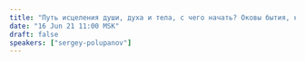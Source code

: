 ```yaml
---
title: "Путь исцеления души, духа и тела, с чего начать? Оковы бытия, как их распознать? Варианты и пути к выздоровлению (ч.3)"
date: "16 Jun 21 11:00 MSK"
draft: false
speakers: ["sergey-polupanov"]
---
```

